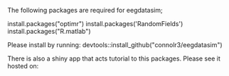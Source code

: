 The following packages are required for eegdatasim;


install.packages("optimr")
install.packages('RandomFields')
install.packages("R.matlab")


Please install by running:
devtools::install_github("connolr3/eegdatasim")

There is also a shiny app that acts tutorial to this packages. Please see it hosted on:
